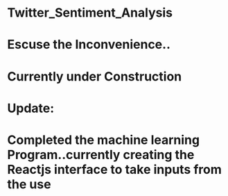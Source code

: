 ﻿# Twitter_Sentiment_Analysis
 
 <h1>Escuse the Inconvenience..</h1>
 <h1>Currently under Construction</h1>
 <h1>Update:<h1>
 Completed the machine learning Program..currently creating the Reactjs interface to take inputs from the use
